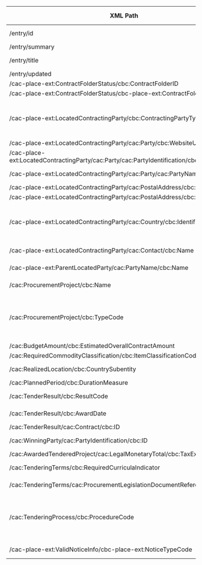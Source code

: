 | XML Path | Ontology Property | Entity Class | Related Entity Class | Subject Generation | Join Condition | Datatype | Function Name | Function Output |
| --- | --- | --- | --- | --- | --- | --- | --- | --- |
| /entry/id | :hasID | :ProcurementObject |  | concat("https://contrataciondelestado.es/sindicacion/licitacionesPerfilContratante/", ./id) |  | string |  ||
| /entry/summary | :describesLot | :LotAwardOutcome | :Lot | ./summary | ./lot = ./summary/@lot |  |  |  |
| /entry/title | :hasIdentifierValue | :Identifier | :ProcurementObject | ./title | ./title = ./procurementObject/@title | |  |  |
| /entry/updated | :hasDispatchDate | :Document | :Notice | ./updated | ./updated = ./notice/@updated |  |  | |
| /cac-place-ext:ContractFolderStatus/cbc:ContractFolderID | :hasID | :ProcurementObject |  | ./cbc:ContractFolderID |  | string |  | |
| /cac-place-ext:ContractFolderStatus/cbc-place-ext:ContractFolderStatusCode | :hasProcurementScopeDividedIntoLot | :Procedure | :Lot | ./cbc-place-ext:ContractFolderStatusCode | ./procedure = ./lot/@procedure | |  |  |
| /cac-place-ext:LocatedContractingParty/cbc:ContractingPartyTypeCode | :playedByOrganisation | :Buyer | :Organization | ./cbc:ContractingPartyTypeCode | ./buyer = ./organization/@buyer | | getBuyerType | takes a string as input and returns the corresponding buyer type |
| /cac-place-ext:LocatedContractingParty/cac:Party/cbc:WebsiteURI | :address | :Organization |  | ./cbc:WebsiteURI |  |  |  | |
| /cac-place-ext:LocatedContractingParty/cac:Party/cac:PartyIdentification/cbc:ID | :hasIdentifierValue | :Identifier | :Organization | ./cbc:ID | ./organization = ./identifier/@organization |  |  |  |
| /cac-place-ext:LocatedContractingParty/cac:Party/cac:PartyName/cbc:Name | :hasIdentifierValue | :Identifier | :Organization | ./cbc:Name | ./organization = ./identifier/@organization |  |  | |
| /cac-place-ext:LocatedContractingParty/cac:PostalAddress/cbc:CityName | :address | :Organization |  | ./cbc:CityName |  | string |  | |
| /cac-place-ext:LocatedContractingParty/cac:PostalAddress/cbc:PostalZone | :address | :Organization |  | ./cbc:PostalZone |  | string |  | |
| /cac-place-ext:LocatedContractingParty/cac:Country/cbc:IdentificationCode | :hasCountryCode | :Country | :Organization | ./cbc:IdentificationCode | ./country = ./organization/@country | string | getCountryCode | takes a string as input and returns the corresponding country code |
| /cac-place-ext:LocatedContractingParty/cac:Contact/cbc:Name | :playedBy | :AgentInRole | :Contact | ./cbc:Name | ./contact = ./agentInRole/@contact |  |  | |
| /cac-place-ext:ParentLocatedParty/cac:PartyName/cbc:Name | :playedBy | :AgentInRole | :Contact | ./cbc:Name | ./contact = ./agentInRole/@contact |  |  |  |
| /cac:ProcurementProject/cbc:Name | :hasIdentifierValue | :Identifier | :ProcurementObject | ./cbc:Name | ./procurementObject = ./identifier/@procurementObject | | | |
| /cac:ProcurementProject/cbc:TypeCode | :hasProcedureType | :Procedure | :ProcurementObject | ./cbc:TypeCode | ./procedure = ./procurementObject/@procedure | | getProcedureType | takes a string as input and returns the corresponding procedure type |
| /cac:BudgetAmount/cbc:EstimatedOverallContractAmount | :hasReceivedTenders | :SubmissionStatisticalInformation | :Lot | ./cbc:EstimatedOverallContractAmount | ./submission = ./lot/@submission |decimal | | |
| /cac:RequiredCommodityClassification/cbc:ItemClassificationCode | :concernsSubmissionsForLot | :SubmissionStatisticalInformation | :Lot | ./cbc:ItemClassificationCode | ./submission = ./lot/@submission | | | |
| /cac:RealizedLocation/cbc:CountrySubentity | :hasCountryCode | :Country | :Organization | ./cbc:CountrySubentity | ./country = ./organization/@country | | | |
| /cac:PlannedPeriod/cbc:DurationMeasure | :hasDispatchDate | :Document | :Notice | ./cbc:DurationMeasure | ./notice = ./document/@notice | |  | |
| /cac:TenderResult/cbc:ResultCode | :hasAwardDecisionDate | :LotAwardOutcome | :Lot | ./cbc:ResultCode | ./lotAwardOutcome = ./lot/@lotAwardOutcome | string | | |
| /cac:TenderResult/cbc:AwardDate | :hasAwardDecisionDate | :LotAwardOutcome | :Lot | ./cbc:AwardDate | ./lotAwardOutcome = ./lot/@lotAwardOutcome | dateTime	 | |
| /cac:TenderResult/cac:Contract/cbc:ID | :hasID | :ProcurementObject |  | ./cbc:ID |  | string |  | |
| /cac:WinningParty/cac:PartyIdentification/cbc:ID | :hasIdentifierValue | :Identifier | :Organization | ./cbc:ID | ./organization = ./identifier/@organization | |  | |
| /cac:AwardedTenderedProject/cac:LegalMonetaryTotal/cbc:TaxExclusiveAmount | :hasReceivedTenders | :SubmissionStatisticalInformation | :Lot | ./cbc:TaxExclusiveAmount | ./submission = ./lot/@submission |decimal| | |
| /cac:TenderingTerms/cbc:RequiredCurriculaIndicator | :usesTechnique | :TechniqueUsage | :Procedure | ./cbc:RequiredCurriculaIndicator | ./technique = ./procedure/@technique | | | |
| /cac:TenderingTerms/cac:ProcurementLegislationDocumentReference/cbc:ID | :hasProcedureType | :Procedure | :ProcurementObject | ./cbc:ID | ./procedure = ./procurementObject/@procedure |  | | |
| /cac:TenderingProcess/cbc:ProcedureCode | :hasProcedureType | :Procedure | :ProcurementObject | ./cbc:ProcedureCode | ./procedure = ./procurementObject/@procedure | | getProcedureCode | takes a string as input and returns the corresponding procedure code |
| /cac-place-ext:ValidNoticeInfo/cbc-place-ext:NoticeTypeCode | :refersToRole | :ResultNotice | :Notice | ./cbc-place-ext:NoticeTypeCode | ./resultNotice = ./notice/@resultNotice |  | | |

